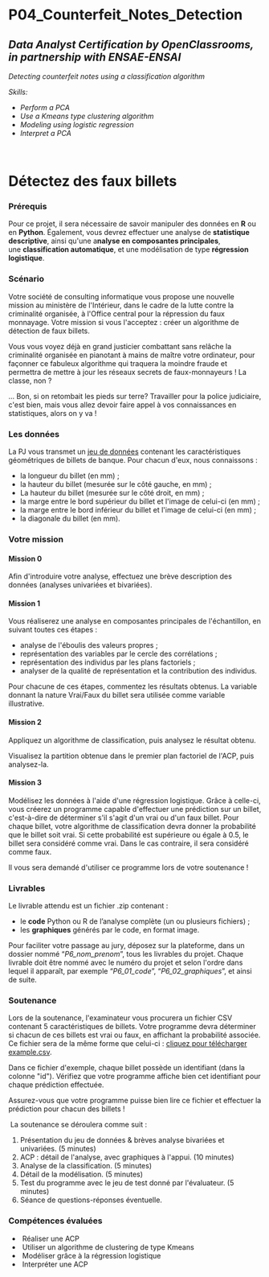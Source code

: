 # P04_Counterfeit_Notes_Detection
<h2><strong><em>Data Analyst Certification by OpenClassrooms, in partnership with&nbsp;ENSAE-ENSAI</em></strong></h2>
<p><em>Detecting counterfeit notes using a classification algorithm<br /></em></p>
<p><em>Skills:</em></p>
<ul>
<li><em>Perform a PCA</em></li>
<li><em>Use a Kmeans type clustering algorithm</em></li>
<li><em>Modeling using logistic regression</em></li>
<li><em>Interpret a PCA</em><em><br /></em></li>
</ul>
<div>&nbsp;</div>
<div>
<h1>D&eacute;tectez des faux billets</h1>
<div data-videotitle="video" data-current-user-id="7132501" data-project-id="147" data-codio-button-label="Acc&eacute;der au code">
<h3>Pr&eacute;requis</h3>
<p>Pour ce projet, il sera n&eacute;cessaire de savoir manipuler des donn&eacute;es en&nbsp;<strong>R</strong>&nbsp;ou en&nbsp;<strong>Python</strong>. &Eacute;galement, vous devrez effectuer une analyse de&nbsp;<strong>statistique descriptive</strong>, ainsi qu'une a<strong>nalyse en composantes principales</strong>, une&nbsp;<strong>classification automatique</strong>, et une mod&eacute;lisation de type&nbsp;<strong>r&eacute;gression logistique</strong>.</p>
<h3>Sc&eacute;nario</h3>
<p>Votre soci&eacute;t&eacute; de consulting informatique vous propose une nouvelle mission au minist&egrave;re de l'Int&eacute;rieur, dans le cadre de la lutte contre la criminalit&eacute; organis&eacute;e, &agrave; l'Office central pour la r&eacute;pression du faux monnayage. Votre mission si vous l'acceptez : cr&eacute;er un algorithme de d&eacute;tection de faux billets.</p>
<p>Vous vous voyez d&eacute;j&agrave; en grand justicier combattant sans rel&acirc;che la criminalit&eacute; organis&eacute;e en pianotant &agrave; mains de ma&icirc;tre votre ordinateur, pour fa&ccedil;onner ce fabuleux algorithme qui traquera la moindre fraude et permettra de mettre &agrave; jour les r&eacute;seaux secrets de faux-monnayeurs ! La classe, non ?</p>
<p>... Bon, si on retombait les pieds sur terre? Travailler pour la police judiciaire, c'est bien, mais vous allez devoir faire appel &agrave; vos connaissances en statistiques, alors on y va !</p>
<h3>Les donn&eacute;es</h3>
<p>La PJ vous transmet un&nbsp;<a href="https://s3-eu-west-1.amazonaws.com/static.oc-static.com/prod/courses/files/parcours-data-analyst/notes.csv">jeu de donn&eacute;es</a>&nbsp;contenant les caract&eacute;ristiques g&eacute;om&eacute;triques de billets de banque. Pour chacun d'eux, nous connaissons :</p>
<ul>
<li>la longueur du billet (en mm) ;</li>
<li>la hauteur du billet (mesur&eacute;e sur le c&ocirc;t&eacute; gauche, en mm) ;</li>
<li>La hauteur du billet (mesur&eacute;e sur le c&ocirc;t&eacute; droit, en mm) ;</li>
<li>la marge entre le bord sup&eacute;rieur du billet et l'image de celui-ci (en mm) ;</li>
<li>la marge entre le bord inf&eacute;rieur du billet et l'image de celui-ci (en mm) ;</li>
<li>la diagonale du billet (en mm).</li>
</ul>
<h3>Votre mission</h3>
<h4>Mission 0</h4>
<p>Afin d'introduire votre analyse, effectuez une br&egrave;ve description des donn&eacute;es (analyses univari&eacute;es et bivari&eacute;es).</p>
<h4>Mission 1</h4>
<p>Vous r&eacute;aliserez une analyse en composantes principales de l'&eacute;chantillon, en suivant toutes ces &eacute;tapes :</p>
<ul>
<li>analyse de l'&eacute;boulis des valeurs propres ;</li>
<li>repr&eacute;sentation des variables par le cercle des corr&eacute;lations ;</li>
<li>repr&eacute;sentation des individus par les plans factoriels ;</li>
<li>analyser de la qualit&eacute; de repr&eacute;sentation et la contribution des individus.</li>
</ul>
<p>Pour chacune de ces &eacute;tapes, commentez les r&eacute;sultats obtenus. La variable donnant la nature Vrai/Faux du billet sera utilis&eacute;e comme variable illustrative.</p>
<h4>Mission 2</h4>
<p>Appliquez un algorithme de classification, puis analysez le r&eacute;sultat obtenu.</p>
<p>Visualisez la partition obtenue dans le premier plan factoriel de l'ACP, puis analysez-la.</p>
<h4>Mission 3</h4>
<p>Mod&eacute;lisez les donn&eacute;es &agrave; l'aide d'une r&eacute;gression logistique. Gr&acirc;ce &agrave; celle-ci, vous cr&eacute;erez un programme capable d'effectuer une pr&eacute;diction sur un billet, c'est-&agrave;-dire de d&eacute;terminer s'il s'agit d'un vrai ou d'un faux billet. Pour chaque billet, votre algorithme de classification devra donner la probabilit&eacute; que le billet soit vrai. Si cette probabilit&eacute; est sup&eacute;rieure ou &eacute;gale &agrave; 0.5, le billet sera consid&eacute;r&eacute; comme vrai. Dans le cas contraire, il sera consid&eacute;r&eacute; comme faux.</p>
<aside data-claire-semantic="warning">
<p>Il vous sera demand&eacute; d'utiliser ce programme lors de votre soutenance !</p>
</aside>
<h3>Livrables</h3>
<p>Le livrable attendu est un fichier .zip contenant :</p>
<ul>
<li>le&nbsp;<strong>code</strong>&nbsp;Python ou R de l&rsquo;analyse compl&egrave;te (un ou plusieurs fichiers) ;</li>
<li>les&nbsp;<strong>graphiques</strong>&nbsp;g&eacute;n&eacute;r&eacute;s par le code, en format image.</li>
</ul>
<aside data-claire-semantic="information">
<p dir="ltr">Pour faciliter votre passage au jury, d&eacute;posez sur la plateforme, dans un dossier nomm&eacute; &ldquo;<em>P6_nom_prenom</em>&rdquo;, tous les livrables du projet. Chaque livrable doit &ecirc;tre nomm&eacute; avec le num&eacute;ro du projet et selon l'ordre dans lequel il appara&icirc;t, par exemple &ldquo;<em>P6_01_code</em>&rdquo;, &ldquo;<em>P6_02_graphiques</em>&rdquo;, et ainsi de suite.</p>
</aside>
<h3>Soutenance</h3>
<p>Lors de la soutenance, l'examinateur vous procurera un fichier CSV contenant 5 caract&eacute;ristiques de billets. Votre programme devra d&eacute;terminer si chacun de ces billets est vrai ou faux, en affichant la probabilit&eacute; associ&eacute;e. Ce fichier sera de la m&ecirc;me forme que celui-ci :&nbsp;<a href="https://s3-eu-west-1.amazonaws.com/static.oc-static.com/prod/courses/files/parcours-data-analyst/example.csv">cliquez pour t&eacute;l&eacute;charger example.csv</a>.</p>
<aside data-claire-semantic="warning">
<p>Dans ce fichier d'exemple, chaque billet poss&egrave;de un identifiant (dans la colonne "id"). V&eacute;rifiez que votre programme affiche bien cet identifiant pour chaque pr&eacute;diction effectu&eacute;e.</p>
</aside>
<aside data-claire-semantic="warning">
<p>Assurez-vous que votre programme puisse bien lire ce fichier et effectuer la pr&eacute;diction pour chacun des billets !</p>
</aside>
<p>&nbsp;La soutenance se d&eacute;roulera comme suit :</p>
<ol>
<li>Pr&eacute;sentation du jeu de donn&eacute;es &amp; br&egrave;ves analyse bivari&eacute;es et univari&eacute;es. (5 minutes)</li>
<li>ACP : d&eacute;tail de l'analyse, avec graphiques &agrave; l'appui. (10 minutes)</li>
<li>Analyse de la classification. (5 minutes)</li>
<li>D&eacute;tail de la mod&eacute;lisation. (5 minutes)</li>
<li>Test du programme avec le jeu de test donn&eacute;&nbsp;par&nbsp;l'&eacute;valuateur. (5 minutes)</li>
<li>S&eacute;ance de questions-r&eacute;ponses &eacute;ventuelle.</li>
</ol>
</div>
<h3>Comp&eacute;tences &eacute;valu&eacute;es</h3>
<ul>
<li>
<div>&nbsp;R&eacute;aliser une ACP</div>
</li>
<li>
<div>&nbsp;Utiliser un algorithme de clustering de type Kmeans</div>
</li>
<li>
<div>&nbsp;Mod&eacute;liser gr&acirc;ce &agrave; la r&eacute;gression logistique</div>
</li>
<li>
<div>&nbsp;Interpr&eacute;ter une ACP</div>
</li>
</ul>
</div>
